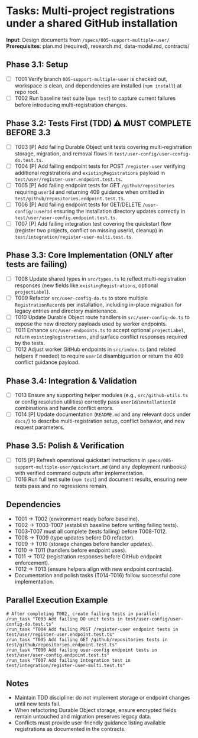 # Tasks: Multi-project registrations under a shared GitHub installation

**Input**: Design documents from `/specs/005-support-multiple-user/`
**Prerequisites**: plan.md (required), research.md, data-model.md, contracts/

## Phase 3.1: Setup
- [ ] T001 Verify branch `005-support-multiple-user` is checked out, workspace is clean, and dependencies are installed (`npm install`) at repo root.
- [ ] T002 Run baseline test suite (`npm test`) to capture current failures before introducing multi-registration changes.

## Phase 3.2: Tests First (TDD) ⚠️ MUST COMPLETE BEFORE 3.3
- [ ] T003 [P] Add failing Durable Object unit tests covering multi-registration storage, migration, and removal flows in `test/user-config/user-config-do.test.ts`.
- [ ] T004 [P] Add failing endpoint tests for POST `/register-user` verifying additional registrations and `existingRegistrations` payload in `test/user/register-user.endpoint.test.ts`.
- [ ] T005 [P] Add failing endpoint tests for GET `/github/repositories` requiring `userId` and returning 409 guidance when omitted in `test/github/repositories.endpoint.test.ts`.
- [ ] T006 [P] Add failing endpoint tests for GET/DELETE `/user-config/:userId` ensuring the installation directory updates correctly in `test/user/user-config.endpoint.test.ts`.
- [ ] T007 [P] Add failing integration test covering the quickstart flow (register two projects, conflict on missing userId, cleanup) in `test/integration/register-user-multi.test.ts`.

## Phase 3.3: Core Implementation (ONLY after tests are failing)
- [ ] T008 Update shared types in `src/types.ts` to reflect multi-registration responses (new fields like `existingRegistrations`, optional `projectLabel`).
- [ ] T009 Refactor `src/user-config-do.ts` to store multiple `RegistrationRecord`s per installation, including in-place migration for legacy entries and directory maintenance.
- [ ] T010 Update Durable Object route handlers in `src/user-config-do.ts` to expose the new directory payloads used by worker endpoints.
- [ ] T011 Enhance `src/user-endpoints.ts` to accept optional `projectLabel`, return `existingRegistrations`, and surface conflict responses required by the tests.
- [ ] T012 Adjust worker GitHub endpoints in `src/index.ts` (and related helpers if needed) to require `userId` disambiguation or return the 409 conflict guidance payload.

## Phase 3.4: Integration & Validation
- [ ] T013 Ensure any supporting helper modules (e.g., `src/github-utils.ts` or config resolution utilities) correctly pass `userId`/`installationId` combinations and handle conflict errors.
- [ ] T014 [P] Update documentation (`README.md` and any relevant docs under `docs/`) to describe multi-registration setup, conflict behavior, and new request parameters.

## Phase 3.5: Polish & Verification
- [ ] T015 [P] Refresh operational quickstart instructions in `specs/005-support-multiple-user/quickstart.md` (and any deployment runbooks) with verified command outputs after implementation.
- [ ] T016 Run full test suite (`npm test`) and document results, ensuring new tests pass and no regressions remain.

## Dependencies
- T001 → T002 (environment ready before baseline).
- T002 → T003-T007 (establish baseline before writing failing tests).
- T003-T007 must all complete (tests failing) before T008-T012.
- T008 → T009 (type updates before DO refactor).
- T009 → T010 (storage changes before handler updates).
- T010 → T011 (handlers before endpoint uses).
- T011 → T012 (registration responses before GitHub endpoint enforcement).
- T012 → T013 (ensure helpers align with new endpoint contracts).
- Documentation and polish tasks (T014-T016) follow successful core implementation.

## Parallel Execution Example
```
# After completing T002, create failing tests in parallel:
/run_task "T003 Add failing DO unit tests in test/user-config/user-config-do.test.ts"
/run_task "T004 Add failing POST /register-user endpoint tests in test/user/register-user.endpoint.test.ts"
/run_task "T005 Add failing GET /github/repositories tests in test/github/repositories.endpoint.test.ts"
/run_task "T006 Add failing user-config endpoint tests in test/user/user-config.endpoint.test.ts"
/run_task "T007 Add failing integration test in test/integration/register-user-multi.test.ts"
```

## Notes
- Maintain TDD discipline: do not implement storage or endpoint changes until new tests fail.
- When refactoring Durable Object storage, ensure encrypted fields remain untouched and migration preserves legacy data.
- Conflicts must provide user-friendly guidance listing available registrations as documented in the contracts.
